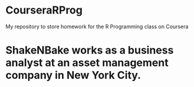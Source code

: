 # CourseraRProg
My repository to store homework for the R Programming class on Coursera

# ShakeNBake works as a business analyst at an asset management company in New York City. 
